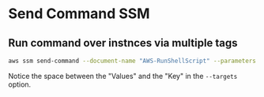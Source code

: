 # Send Command SSM

## Run command over instnces via multiple tags

```bash
aws ssm send-command --document-name "AWS-RunShellScript" --parameters 'commands=["echo hello,world"]' --targets Key=tag:tagA,Values=foo Key=tag:tagB,Values=Bar Key=tag:tabC,Values=Baz
```

Notice the space between the "Values" and the "Key" in the `--targets` option.

